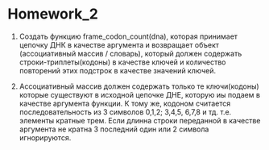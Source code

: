 # Homework_2

1) Создать функцию frame_codon_count(dna), которая принимает цепочку ДНК в качестве аргумента и возвращает объект (ассоциативный массив / словарь), который должен содержать строки-триплеты(кодоны) в качестве ключей и количество повторений этих подстрок в качестве значений ключей.

2) Ассоциативный массив должен содержать только те ключи(кодоны) которые существуют в исходной цепочке ДНЕ, которую иы подаем в качестве аргумента функции. К тому же, кодоном считается последовательность из 3 символов 0,1,2; 3,4,5, 6,7,8 и тд. т.е. элементы кратные трем. Если длинна строки переданной в качестве аргумента не кратна 3 последний один или 2 символа игнорируются.
